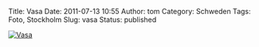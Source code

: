 Title: Vasa
Date: 2011-07-13 10:55
Author: tom
Category: Schweden
Tags: Foto, Stockholm
Slug: vasa
Status: published

[![Vasa](/pic/vasadetalj1_s.jpg "Vasa")](/pic/vasadetalj1_l.jpg)

